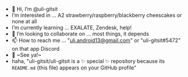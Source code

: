 - 🤪 Hi, I’m @uli-gitsit
-  I’m interested in ... A2 strawberry/raspberry/blackberry cheescakes or none at all
-  I’m currently learning ... EXALATE, Zendesk, help!
- 💞️ I’m looking to collaborate on ... most things, it depends
- 📫 How to reach me ... "uli.android13@gmail.com" or "uli-gitsit#5472" on that app Discord
- 💜 ~See ya!~
- haha, "uli-gitsit/uli-gitsit is a ✨ special ✨ repository because its `README.md` (this file) appears on your GitHub profile"
<!---
uli-gitsit/uli-gitsit is a 🕸 special 🕸 repository because its `README.md` (this file) appears on your GitHub profile.
You can click the Preview link to take a look at your changes.
--->
